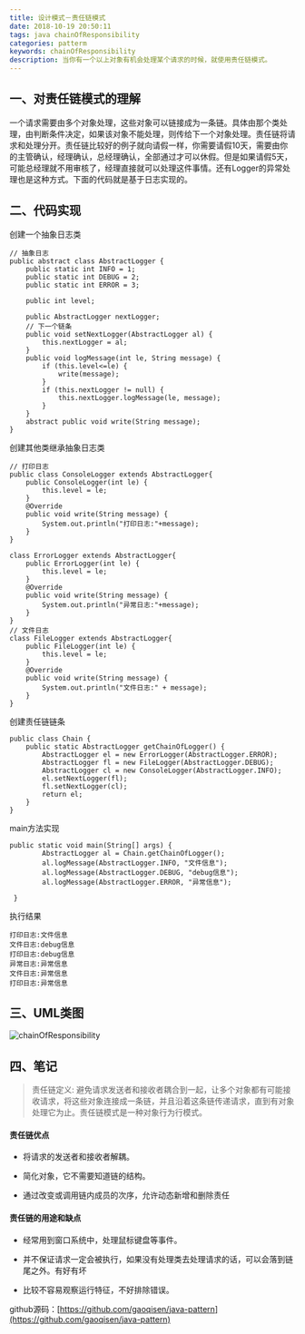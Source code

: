 ```yaml
---
title: 设计模式－责任链模式
date: 2018-10-19 20:50:11
tags: java chainOfResponsibility
categories: patterm
keywords: chainOfResponsibility
description: 当你有一个以上对象有机会处理某个请求的时候，就使用责任链模式。
---
```


## 一、对责任链模式的理解 

一个请求需要由多个对象处理，这些对象可以链接成为一条链。具体由那个类处理，由判断条件决定，如果该对象不能处理，则传给下一个对象处理。责任链将请求和处理分开。责任链比较好的例子就向请假一样，你需要请假10天，需要由你的主管确认，经理确认，总经理确认，全部通过才可以休假。但是如果请假5天，可能总经理就不用审核了，经理直接就可以处理这件事情。还有Logger的异常处理也是这种方式。下面的代码就是基于日志实现的。

## 二、代码实现

创建一个抽象日志类

```
// 抽象日志
public abstract class AbstractLogger {
	public static int INFO = 1;
	public static int DEBUG = 2;
	public static int ERROR = 3;
	
	public int level;
	
	public AbstractLogger nextLogger;
	// 下一个链条
	public void setNextLogger(AbstractLogger al) {
		this.nextLogger = al;
	}
	public void logMessage(int le, String message) {
		if (this.level<=le) {
			write(message);
		}
		if (this.nextLogger != null) {
			this.nextLogger.logMessage(le, message);
		}
	}
	abstract public void write(String message);
}
```

创建其他类继承抽象日志类

```
// 打印日志
public class ConsoleLogger extends AbstractLogger{
	public ConsoleLogger(int le) {
		this.level = le;
	}
	@Override
	public void write(String message) {
		System.out.println("打印日志:"+message);
	}
}

class ErrorLogger extends AbstractLogger{
	public ErrorLogger(int le) {
		this.level = le;
	}
	@Override
	public void write(String message) {
		System.out.println("异常日志:"+message);
	}
}
// 文件日志
class FileLogger extends AbstractLogger{
	public FileLogger(int le) {
		this.level = le;
	}
	@Override
	public void write(String message) {
		System.out.println("文件日志:" + message);
	}
}
```

创建责任链链条

```
public class Chain {
	public static AbstractLogger getChainOfLogger() {
		AbstractLogger el = new ErrorLogger(AbstractLogger.ERROR);
		AbstractLogger fl = new FileLogger(AbstractLogger.DEBUG);
		AbstractLogger cl = new ConsoleLogger(AbstractLogger.INFO);
		el.setNextLogger(fl);
		fl.setNextLogger(cl);
		return el;
	}
}
```

main方法实现

```
public static void main(String[] args) {
		AbstractLogger al = Chain.getChainOfLogger();
		al.logMessage(AbstractLogger.INFO, "文件信息");
		al.logMessage(AbstractLogger.DEBUG, "debug信息");
		al.logMessage(AbstractLogger.ERROR, "异常信息");
	
 }
```

执行结果

```
打印日志:文件信息
文件日志:debug信息
打印日志:debug信息
异常日志:异常信息
文件日志:异常信息
打印日志:异常信息

```

## 三、UML类图

![chainOfResponsibility](https://gaoqisen.github.io/GraphBed/201810/20181019221342.png)

## 四、笔记

> 责任链定义: 避免请求发送者和接收者耦合到一起，让多个对象都有可能接收请求，将这些对象连接成一条链，并且沿着这条链传递请求，直到有对象处理它为止。责任链模式是一种对象行为行模式。

#### 责任链优点

- 将请求的发送者和接收者解耦。

- 简化对象，它不需要知道链的结构。

- 通过改变或调用链内成员的次序，允许动态新增和删除责任

#### 责任链的用途和缺点

- 经常用到窗口系统中，处理鼠标键盘等事件。

- 并不保证请求一定会被执行，如果没有处理类去处理请求的话，可以会落到链尾之外。有好有坏

- 比较不容易观察运行特征，不好排除错误。 


github源码：[https://github.com/gaoqisen/java-pattern](https://github.com/gaoqisen/java-pattern) 

